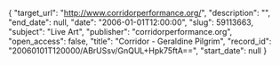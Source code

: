 {
  "target_url": "http://www.corridorperformance.org/", 
  "description": "", 
  "end_date": null, 
  "date": "2006-01-01T12:00:00", 
  "slug": 59113663, 
  "subject": "Live Art", 
  "publisher": "corridorperformance.org", 
  "open_access": false, 
  "title": "Corridor - Geraldine Pilgrim", 
  "record_id": "20060101T120000/ABrUSsv/GnQUL+Hpk75ftA==", 
  "start_date": null
}

